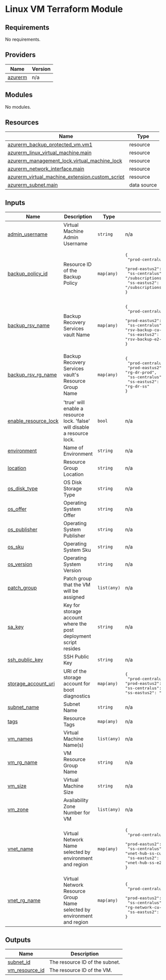 # Linux VM Terraform Module

<!-- BEGINNING OF PRE-COMMIT-TERRAFORM DOCS HOOK -->
## Requirements

No requirements.

## Providers

| Name | Version |
|------|---------|
| <a name="provider_azurerm"></a> [azurerm](#provider\_azurerm) | n/a |

## Modules

No modules.

## Resources

| Name | Type |
|------|------|
| [azurerm_backup_protected_vm.vm1](https://registry.terraform.io/providers/hashicorp/azurerm/latest/docs/resources/backup_protected_vm) | resource |
| [azurerm_linux_virtual_machine.main](https://registry.terraform.io/providers/hashicorp/azurerm/latest/docs/resources/linux_virtual_machine) | resource |
| [azurerm_management_lock.virtual_machine_lock](https://registry.terraform.io/providers/hashicorp/azurerm/latest/docs/resources/management_lock) | resource |
| [azurerm_network_interface.main](https://registry.terraform.io/providers/hashicorp/azurerm/latest/docs/resources/network_interface) | resource |
| [azurerm_virtual_machine_extension.custom_script](https://registry.terraform.io/providers/hashicorp/azurerm/latest/docs/resources/virtual_machine_extension) | resource |
| [azurerm_subnet.main](https://registry.terraform.io/providers/hashicorp/azurerm/latest/docs/data-sources/subnet) | data source |

## Inputs

| Name | Description | Type | Default | Required |
|------|-------------|------|---------|:--------:|
| <a name="input_admin_username"></a> [admin\_username](#input\_admin\_username) | Virtual Machine Admin Username | `string` | n/a | yes |
| <a name="input_backup_policy_id"></a> [backup\_policy\_id](#input\_backup\_policy\_id) | Resource ID of the Backup Policy | `map(any)` | <pre>{<br>  "prod-centralus": "/subscriptions/00/8/backup-pol-1",<br>  "prod-eastus2": "/subscriptions/00/8/backup-pol-1",<br>  "ss-centralus": "/subscriptions/00/8/backup-pol-1",<br>  "ss-eastus2": "/subscriptions/00/8/backup-pol-1"<br>}</pre> | no |
| <a name="input_backup_rsv_name"></a> [backup\_rsv\_name](#input\_backup\_rsv\_name) | Backup Recovery Services vault Name | `map(any)` | <pre>{<br>  "prod-centralus": "rsv-backup-cu-pd-01",<br>  "prod-eastus2": "rsv-backup-e2-pd-01",<br>  "ss-centralus": "rsv-backup-cu-ss-01",<br>  "ss-eastus2": "rsv-backup-e2-ss-01"<br>}</pre> | no |
| <a name="input_backup_rsv_rg_name"></a> [backup\_rsv\_rg\_name](#input\_backup\_rsv\_rg\_name) | Backup Recovery Services vault's Resource Group Name | `map(any)` | <pre>{<br>  "prod-centralus": "rg-dr-cu-prod",<br>  "prod-eastus2": "rg-dr-prod",<br>  "ss-centralus": "rg-dr-cu-ss",<br>  "ss-eastus2": "rg-dr-ss"<br>}</pre> | no |
| <a name="input_enable_resource_lock"></a> [enable\_resource\_lock](#input\_enable\_resource\_lock) | 'true' will enable a resource lock.  'false' will disable a resource lock. | `bool` | n/a | yes |
| <a name="input_environment"></a> [environment](#input\_environment) | Name of Environment | `string` | n/a | yes |
| <a name="input_location"></a> [location](#input\_location) | Resource Group Location | `string` | n/a | yes |
| <a name="input_os_disk_type"></a> [os\_disk\_type](#input\_os\_disk\_type) | OS Disk Storage Type | `string` | n/a | yes |
| <a name="input_os_offer"></a> [os\_offer](#input\_os\_offer) | Operating System Offer | `string` | n/a | yes |
| <a name="input_os_publisher"></a> [os\_publisher](#input\_os\_publisher) | Operating System Publisher | `string` | n/a | yes |
| <a name="input_os_sku"></a> [os\_sku](#input\_os\_sku) | Operating System Sku | `string` | n/a | yes |
| <a name="input_os_version"></a> [os\_version](#input\_os\_version) | Operating System Version | `string` | n/a | yes |
| <a name="input_patch_group"></a> [patch\_group](#input\_patch\_group) | Patch group that the VM will be assigned | `list(any)` | n/a | yes |
| <a name="input_sa_key"></a> [sa\_key](#input\_sa\_key) | Key for storage account where the post deployment script resides | `string` | n/a | yes |
| <a name="input_ssh_public_key"></a> [ssh\_public\_key](#input\_ssh\_public\_key) | SSH Public Key | `string` | n/a | yes |
| <a name="input_storage_account_uri"></a> [storage\_account\_uri](#input\_storage\_account\_uri) | URI of the storage account for boot diagnostics | `map(any)` | <pre>{<br>  "prod-centralus": "https://staccount.blob.core.windows.net/",<br>  "prod-eastus2": "https://staccount.blob.core.windows.net/",<br>  "ss-centralus": "https://staccount.blob.core.windows.net/",<br>  "ss-eastus2": "https://staccount.blob.core.windows.net/"<br>}</pre> | no |
| <a name="input_subnet_name"></a> [subnet\_name](#input\_subnet\_name) | Subnet Name | `string` | n/a | yes |
| <a name="input_tags"></a> [tags](#input\_tags) | Resource Tags | `map(any)` | n/a | yes |
| <a name="input_vm_names"></a> [vm\_names](#input\_vm\_names) | Virtual Machine Name(s) | `list(any)` | n/a | yes |
| <a name="input_vm_rg_name"></a> [vm\_rg\_name](#input\_vm\_rg\_name) | VM Resource Group Name | `string` | n/a | yes |
| <a name="input_vm_size"></a> [vm\_size](#input\_vm\_size) | Virtual Machine Size | `string` | n/a | yes |
| <a name="input_vm_zone"></a> [vm\_zone](#input\_vm\_zone) | Availability Zone Number for VM | `list(any)` | n/a | yes |
| <a name="input_vnet_name"></a> [vnet\_name](#input\_vnet\_name) | Virtual Network Name selected by environment and region | `map(any)` | <pre>{<br>  "prod-centralus": "vnet-spoke-pd-cu-01",<br>  "prod-eastus2": "vnet-spoke-pd-e2-01",<br>  "ss-centralus": "vnet-hub-ss-cu-01",<br>  "ss-eastus2": "vnet-hub-ss-e2-01"<br>}</pre> | no |
| <a name="input_vnet_rg_name"></a> [vnet\_rg\_name](#input\_vnet\_rg\_name) | Virtual Network Resource Group Name selected by environment and region | `map(any)` | <pre>{<br>  "prod-centralus": "rg-network-cu-prod",<br>  "prod-eastus2": "rg-network-e2-prod",<br>  "ss-centralus": "rg-network-cu-ss",<br>  "ss-eastus2": "rg-network-e2-ss"<br>}</pre> | no |

## Outputs

| Name | Description |
|------|-------------|
| <a name="output_subnet_id"></a> [subnet\_id](#output\_subnet\_id) | The resource ID of the subnet. |
| <a name="output_vm_resource_id"></a> [vm\_resource\_id](#output\_vm\_resource\_id) | The resource ID of the VM. |
<!-- END OF PRE-COMMIT-TERRAFORM DOCS HOOK -->